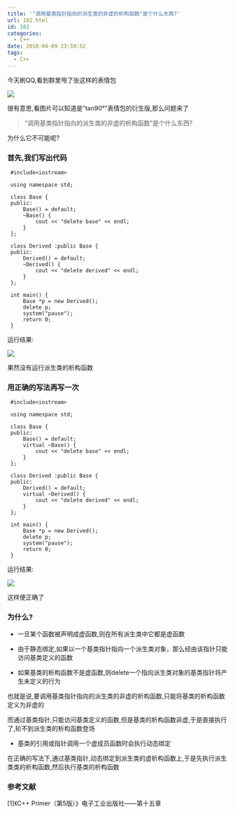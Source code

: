 ```yaml
---
title: '"调用基类指针指向的派生类的非虚的析构函数"是个什么东西?'
url: 182.html
id: 182
categories:
  - C++
date: 2018-04-09 23:59:52
tags:
  - C++
---
```


今天刷QQ,看到群里甩了张这样的表情包

![](/images/xuxigouhanshu.jpg)

很有意思,看图片可以知道是”tan90°”表情包的衍生版,那么问题来了

> “调用基类指针指向的派生类的非虚的析构函数”是个什么东西?

为什么它不可能呢?

### 首先,我们写出代码

     #include<iostream>
    
     using namespace std;
    
     class Base {
     public:
         Base() = default;
         ~Base() {
             cout << "delete base" << endl;
         }
     };
    
     class Derived :public Base {
     public:
         Derived() = default;
         ~Derived() {
             cout << "delete derived" << endl;
         }
     };
    
     int main() {
         Base *p = new Derived();
         delete p;
         system("pause");
         return 0;
     }
    

运行结果:

![](/images/TIM截图20190223204328.png)

果然没有运行派生类的析构函数

### 用正确的写法再写一次

     #include<iostream>
    
     using namespace std;
    
     class Base {
     public:
         Base() = default;
         virtual ~Base() {
             cout << "delete base" << endl;
         }
     };
    
     class Derived :public Base {
     public:
         Derived() = default;
         virtual ~Derived() {
             cout << "delete derived" << endl;
         }
     };
    
     int main() {
         Base *p = new Derived();
         delete p;
         system("pause");
         return 0;
     }
    

运行结果:

![](/images/TIM截图20190223204436.png)

这样便正确了

### 为什么?

*   一旦某个函数被声明成虚函数,则在所有派生类中它都是虚函数
    
*   由于静态绑定,如果以一个基类指针指向一个派生类对象，那么经由该指针只能访问基类定义的函数
    
*   如果基类的析构函数不是虚函数,则delete一个指向派生类对象的基类指针将产生未定义的行为
    

也就是说,要调用基类指针指向的派生类的非虚的析构函数,只能将基类的析构函数定义为非虚的

而通过基类指针,只能访问基类定义的函数,但是基类的析构函数非虚,于是直接执行了,轮不到派生类的析构函数登场

*   基类的引用或指针调用一个虚成员函数时会执行动态绑定

在正确的写法下,通过基类指针,动态绑定到派生类的虚析构函数上,于是先执行派生类类的析构函数,然后执行基类的析构函数

### 参考文献

\[1\]《C++ Primer（第5版）》电子工业出版社——第十五章